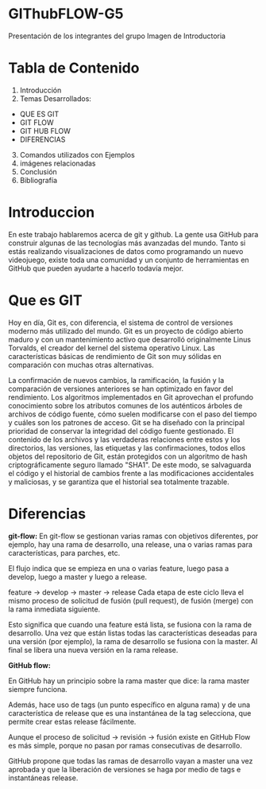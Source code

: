 # GIThubFLOW-G5
Presentación de los integrantes del grupo
Imagen de Introductoria
# Tabla de Contenido
1. Introducción
2. Temas Desarrollados:
- QUE ES GIT
- GIT FLOW 
- GIT HUB FLOW
- DIFERENCIAS
3. Comandos utilizados con Ejemplos
4. imágenes relacionadas
5. Conclusión
6. Bibliografía

# Introduccion
En este trabajo hablaremos acerca de git y github. 
La gente usa GitHub para construir algunas de las tecnologías 
más avanzadas del mundo. Tanto si estás realizando visualizaciones 
de datos como programando un nuevo videojuego, existe toda una 
comunidad y un conjunto de herramientas en GitHub que pueden 
ayudarte a hacerlo todavía mejor.

# Que es GIT
Hoy en día, Git es, con diferencia, el sistema de control de 
versiones moderno más utilizado del mundo. 
Git es un proyecto de código abierto maduro y con un mantenimiento 
activo que desarrolló originalmente Linus Torvalds, el creador 
del kernel del sistema operativo Linux.
Las características básicas de rendimiento de Git son muy sólidas 
en comparación con muchas otras alternativas. 

La confirmación de nuevos cambios, la ramificación, la fusión y la comparación 
de versiones anteriores se han optimizado en favor del rendimiento. Los algoritmos 
implementados en Git aprovechan el profundo conocimiento sobre los atributos comunes 
de los auténticos árboles de archivos de código fuente, cómo suelen modificarse 
con el paso del tiempo y cuáles son los patrones de acceso.
Git se ha diseñado con la principal prioridad de conservar la integridad del código 
fuente gestionado. El contenido de los archivos y las verdaderas relaciones entre estos 
y los directorios, las versiones, las etiquetas y las confirmaciones, todos ellos objetos 
del repositorio de Git, están protegidos con un algoritmo de hash criptográficamente 
seguro llamado "SHA1". De este modo, se salvaguarda el código y el historial de cambios 
frente a las modificaciones accidentales y maliciosas, y se garantiza que el historial 
sea totalmente trazable.

# Diferencias
**git-flow:**
En git-flow se gestionan varias ramas con objetivos 
diferentes, por ejemplo, hay una rama de desarrollo, 
una release, una o varias ramas para características, 
para parches, etc.

El flujo indica que se empieza en una o varias feature,
luego pasa a develop, luego a master y luego a release.

feature -> develop -> master -> release
Cada etapa de este ciclo lleva el mismo proceso de solicitud 
de fusión (pull request), de fusión (merge) con la rama inmediata 
siguiente.

Esto significa que cuando una feature está lista, se fusiona
con la rama de desarrollo. Una vez que están listas todas las
características deseadas para una versión (por ejemplo), la rama
de desarrollo se fusiona con la master. Al final se libera una 
nueva versión en la rama release.

**GitHub flow:**

En GitHub hay un principio sobre la rama master que dice: 
la rama master siempre funciona.

Además, hace uso de tags (un punto específico en alguna rama) 
y de una característica de release que es una instantánea de la
tag selecciona, que permite crear estas release fácilmente.

Aunque el proceso de solicitud -> revisión -> fusión existe en GitHub
Flow es más simple, porque no pasan por ramas consecutivas de desarrollo.

GitHub propone que todas las ramas de desarrollo vayan a master una 
vez aprobada y que la liberación de versiones se haga por medio de 
tags e instantáneas release.


